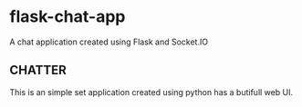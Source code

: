 # flask-chat-app
A chat application created using Flask and Socket.IO

## CHATTER
This is an simple set application created using python has a butifull web UI.
